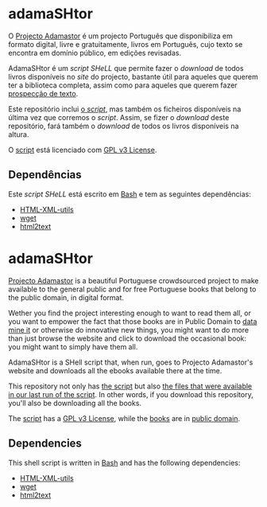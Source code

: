 adamaSHtor
==========

O [Projecto Adamastor](http://projectoadamastor.org/) é um projecto Português que disponibiliza em formato digital, livre e gratuitamente, livros em Português, cujo texto se encontra em domínio público, em edições revisadas.

AdamaSHtor é um _script SHeLL_ que permite fazer o _download_ de todos livros disponíveis no _site_ do projecto, bastante útil para aqueles que querem ter a biblioteca completa, assim como para aqueles que querem fazer [prospecção de texto](https://github.com/TMMV/GeoLiteraturas).

Este repositório inclui [o _script_](adamaSHtor.sh), mas também os ficheiros disponíveis na última vez que corremos o _script_. Assim, se fizer o _download_ deste repositório, fará também o _download_ de todos os livros disponíveis na altura.

O [script](adamaSHtor.sh) está licenciado com [GPL v3 License](LICENSE).

## Dependências

Este _script SHeLL_ está escrito em [Bash](https://www.gnu.org/software/bash/) e tem as seguintes dependências:
* [HTML-XML-utils](https://www.w3.org/Tools/HTML-XML-utils/)
* [wget](https://www.gnu.org/software/wget/)
* [html2text](http://www.mbayer.de/html2text/)
 
adamaSHtor
==========

[Projecto Adamastor](http://projectoadamastor.org/) is a beautiful Portuguese
crowdsourced project to make available to the general public and for free
Portuguese books that belong to the public domain, in digital format.

Wether you find the project interesting enough to want to read them all, or you
want to empower the fact that those books are in Public Domain to [data mine
it](https://github.com/TMMV/GeoLiteraturas) or otherwise do innovative new
things, you might want to do more than just browse the website and click to
download the occasional book: you might want to simply have them all.

AdamaSHtor is a SHell script that, when run, goes to Projecto Adamastor's
website and downloads all the ebooks available there at the time.

This repository not only has [the script](adamaSHtor.sh) but also [the files that
were available in our last run of the script](books). In other words, if you
download this repository, you'll also be downloading all the books.

The [script](adamaSHtor.sh) has a [GPL v3 License](LICENSE), while the
[books](books) are in 
[public domain](https://en.wikipedia.org/wiki/Public_domain).

## Dependencies

This shell script is written in [Bash](https://www.gnu.org/software/bash/) and
has the following dependencies:
* [HTML-XML-utils](https://www.w3.org/Tools/HTML-XML-utils/)
* [wget](https://www.gnu.org/software/wget/)
* [html2text](http://www.mbayer.de/html2text/)
